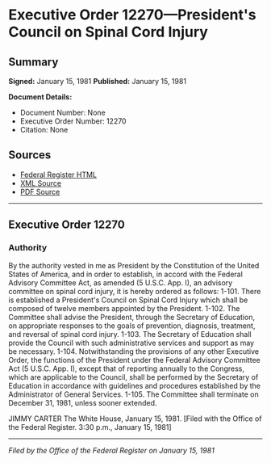 # Executive Order 12270—President's Council on Spinal Cord Injury

## Summary

**Signed:** January 15, 1981
**Published:** January 15, 1981

**Document Details:**
- Document Number: None
- Executive Order Number: 12270
- Citation: None

## Sources
- [Federal Register HTML](https://www.presidency.ucsb.edu/documents/executive-order-12270-presidents-council-spinal-cord-injury)
- [XML Source](None)
- [PDF Source](None)

---

## Executive Order 12270

### Authority

By the authority vested in me as President by the Constitution of the United States of America, and in order to establish, in accord with the Federal Advisory Committee Act, as amended (5 U.S.C. App. I), an advisory committee on spinal cord injury, it is hereby ordered as follows:
1-101. There is established a President's Council on Spinal Cord Injury which shall be composed of twelve members appointed by the President.
1-102. The Committee shall advise the President, through the Secretary of Education, on appropriate responses to the goals of prevention, diagnosis, treatment, and reversal of spinal cord injury.
1-103. The Secretary of Education shall provide the Council with such administrative services and support as may be necessary.
1-104. Notwithstanding the provisions of any other Executive Order, the functions of the President under the Federal Advisory Committee Act (5 U.S.C. App. I), except that of reporting annually to the Congress, which are applicable to the Council, shall be performed by the Secretary of Education in accordance with guidelines and procedures established by the Administrator of General Services.
1-105. The Committee shall terminate on December 31, 1981, unless sooner extended.

JIMMY CARTER
The White House,
January 15, 1981.
[Filed with the Office of the Federal Register. 3:30 p.m., January 15, 1981]

---

*Filed by the Office of the Federal Register on January 15, 1981*
